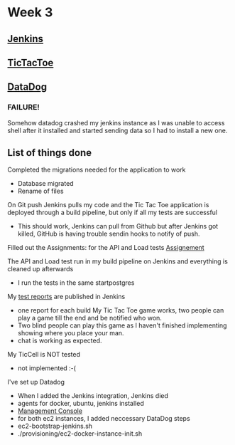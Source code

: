 # Week 3

## [Jenkins](http://ec2-35-177-8-43.eu-west-2.compute.amazonaws.com:8080/configure)

## [TicTacToe](http://ec2-34-242-213-4.eu-west-1.compute.amazonaws.com/)

## [DataDog](https://p.datadoghq.com/sb/5cb1a354c-cbf8737fd7)


### FAILURE!
Somehow datadog crashed my jenkins instance as I was unable to access shell after it installed and started sending data so I had to install a new one.


## List of things done  

Completed the migrations needed for the application to work
- Database migrated
- Rename of files

On Git push Jenkins pulls my code and the Tic Tac Toe application is deployed through a build pipeline, but only if all my tests are successful
- This should work, Jenkins can pull from Github but after Jenkins got killed, GitHub is having trouble sendin hooks to notify of push.

Filled out the Assignments: for the API and Load tests
[Assignement](apitest/assignment.md)

The API and Load test run in my build pipeline on Jenkins and everything is cleaned up afterwards
- I run the tests in the same startpostgres

My [test reports](http://ec2-35-177-8-43.eu-west-2.compute.amazonaws.com:8080/job/hgop/27/testReport/) are published in Jenkins
- one report for each build
My Tic Tac Toe game works, two people can play a game till the end and be notified who won.
- Two blind people can play this game as I haven't finished implementing showing where you place your man.
- chat is working as expected.

My TicCell is NOT tested
- not implemented :-(

I've set up Datadog
- When I added the Jenkins integration, Jenkins died
- agents for docker, ubuntu, jenkins installed
- [Management Console](https://app.datadoghq.com/)
- for both ec2 instances, I added neccessary DataDog steps
 - ec2-bootstrap-jenkins.sh
 - ./provisioning/ec2-docker-instance-init.sh
